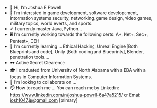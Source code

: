 - 👋 Hi, I’m Joshua E Powell
- 👀 I’m interested in game development, software developement, intormation systems security, networking, game design, video games, military topics, world events, and sports. 
- ✔ I currently master Java, Python... 
- 🖥 I’m currently working towards the following certs: A+, Net+, Sec+, Pentest+, CEH 
- 🏫 I’m currently learning ... Ethical Hacking, Unreal Engine [Both Blueprints and code], Unity [Both coding and Blueprints], Blender, penetration tools....
- 🕶 Active Secret Clearence
- 🎓 I graduated from University of North Alabama with a BBA with a focus in Computer Information Systems.
- 💞️ I’m looking to collaborate on ... 
- 📫 How to reach me ... You can reach me by Linkedin: https://www.linkedin.com/in/joshua-powell-6a47a5215/  or Emai: josh1047.jp@gmail.com [primary]

<!---
josh-powell4/josh-powell4 is a ✨ special ✨ repository because its `README.md` (this file) appears on your GitHub profile.
You can click the Preview link to take a look at your changes.
--->
